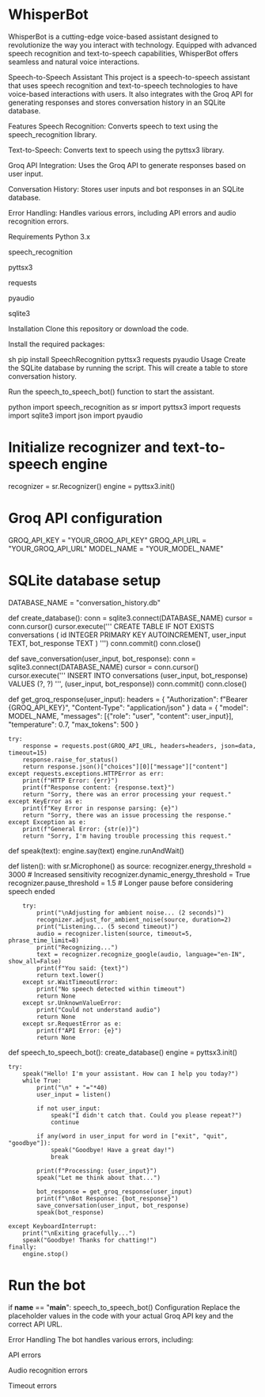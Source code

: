 # WhisperBot
WhisperBot is a cutting-edge voice-based assistant designed to revolutionize the way you interact with technology. Equipped with advanced speech recognition and text-to-speech capabilities, WhisperBot offers seamless and natural voice interactions.


Speech-to-Speech Assistant
This project is a speech-to-speech assistant that uses speech recognition and text-to-speech technologies to have voice-based interactions with users. It also integrates with the Groq API for generating responses and stores conversation history in an SQLite database.

Features
Speech Recognition: Converts speech to text using the speech_recognition library.

Text-to-Speech: Converts text to speech using the pyttsx3 library.

Groq API Integration: Uses the Groq API to generate responses based on user input.

Conversation History: Stores user inputs and bot responses in an SQLite database.

Error Handling: Handles various errors, including API errors and audio recognition errors.

Requirements
Python 3.x

speech_recognition

pyttsx3

requests

pyaudio

sqlite3

Installation
Clone this repository or download the code.

Install the required packages:

sh
pip install SpeechRecognition pyttsx3 requests pyaudio
Usage
Create the SQLite database by running the script. This will create a table to store conversation history.

Run the speech_to_speech_bot() function to start the assistant.

python
import speech_recognition as sr
import pyttsx3
import requests
import sqlite3
import json
import pyaudio

# Initialize recognizer and text-to-speech engine
recognizer = sr.Recognizer()
engine = pyttsx3.init()

# Groq API configuration
GROQ_API_KEY = "YOUR_GROQ_API_KEY"
GROQ_API_URL = "YOUR_GROQ_API_URL"
MODEL_NAME = "YOUR_MODEL_NAME"

# SQLite database setup
DATABASE_NAME = "conversation_history.db"

def create_database():
    conn = sqlite3.connect(DATABASE_NAME)
    cursor = conn.cursor()
    cursor.execute('''
        CREATE TABLE IF NOT EXISTS conversations (
            id INTEGER PRIMARY KEY AUTOINCREMENT,
            user_input TEXT,
            bot_response TEXT
        )
    ''')
    conn.commit()
    conn.close()

def save_conversation(user_input, bot_response):
    conn = sqlite3.connect(DATABASE_NAME)
    cursor = conn.cursor()
    cursor.execute('''
        INSERT INTO conversations (user_input, bot_response)
        VALUES (?, ?)
    ''', (user_input, bot_response))
    conn.commit()
    conn.close()

def get_groq_response(user_input):
    headers = {
        "Authorization": f"Bearer {GROQ_API_KEY}",
        "Content-Type": "application/json"
    }
    data = {
        "model": MODEL_NAME,
        "messages": [{"role": "user", "content": user_input}],
        "temperature": 0.7,
        "max_tokens": 500
    }
    
    try:
        response = requests.post(GROQ_API_URL, headers=headers, json=data, timeout=15)
        response.raise_for_status()
        return response.json()["choices"][0]["message"]["content"]
    except requests.exceptions.HTTPError as err:
        print(f"HTTP Error: {err}")
        print(f"Response content: {response.text}")
        return "Sorry, there was an error processing your request."
    except KeyError as e:
        print(f"Key Error in response parsing: {e}")
        return "Sorry, there was an issue processing the response."
    except Exception as e:
        print(f"General Error: {str(e)}")
        return "Sorry, I'm having trouble processing this request."
   

def speak(text):
    engine.say(text)
    engine.runAndWait()

def listen():
    with sr.Microphone() as source:
        recognizer.energy_threshold = 3000  # Increased sensitivity
        recognizer.dynamic_energy_threshold = True
        recognizer.pause_threshold = 1.5  # Longer pause before considering speech ended

        try:
            print("\nAdjusting for ambient noise... (2 seconds)")
            recognizer.adjust_for_ambient_noise(source, duration=2)
            print("Listening... (5 second timeout)")
            audio = recognizer.listen(source, timeout=5, phrase_time_limit=8)
            print("Recognizing...")
            text = recognizer.recognize_google(audio, language="en-IN", show_all=False)
            print(f"You said: {text}")
            return text.lower()
        except sr.WaitTimeoutError:
            print("No speech detected within timeout")
            return None
        except sr.UnknownValueError:
            print("Could not understand audio")
            return None
        except sr.RequestError as e:
            print(f"API Error: {e}")
            return None

def speech_to_speech_bot():
    create_database()
    engine = pyttsx3.init()

    try:
        speak("Hello! I'm your assistant. How can I help you today?")
        while True:
            print("\n" + "="*40)
            user_input = listen()
            
            if not user_input:
                speak("I didn't catch that. Could you please repeat?")
                continue
                
            if any(word in user_input for word in ["exit", "quit", "goodbye"]):
                speak("Goodbye! Have a great day!")
                break

            print(f"Processing: {user_input}")
            speak("Let me think about that...")
            
            bot_response = get_groq_response(user_input)
            print(f"\nBot Response: {bot_response}")
            save_conversation(user_input, bot_response)
            speak(bot_response)

    except KeyboardInterrupt:
        print("\nExiting gracefully...")
        speak("Goodbye! Thanks for chatting!")
    finally:
        engine.stop()

# Run the bot
if __name__ == "__main__":
    speech_to_speech_bot()
Configuration
Replace the placeholder values in the code with your actual Groq API key and the correct API URL.

Error Handling
The bot handles various errors, including:

API errors

Audio recognition errors

Timeout errors
